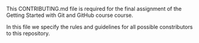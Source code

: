 This CONTRIBUTING.md file is required for the final assignment of the Getting Started with Git and GitHub course course.

In this file we specify the rules and guidelines for all possible constributors to this repository.
